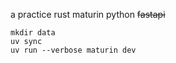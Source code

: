 a practice
rust maturin python ~~fastapi~~

```
mkdir data
uv sync
uv run --verbose maturin dev
```
